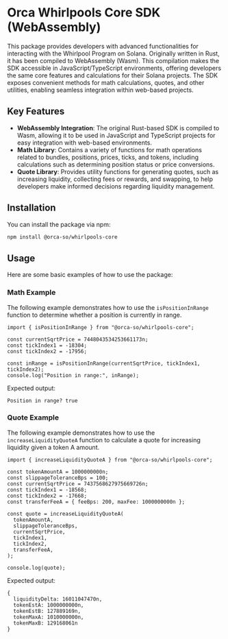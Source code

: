 # Orca Whirlpools Core SDK (WebAssembly)
This package provides developers with advanced functionalities for interacting with the Whirlpool Program on Solana. Originally written in Rust, it has been compiled to WebAssembly (Wasm). This compilation makes the SDK accessible in JavaScript/TypeScript environments, offering developers the same core features and calculations for their Solana projects. The SDK exposes convenient methods for math calculations, quotes, and other utilities, enabling seamless integration within web-based projects.

## Key Features
- **WebAssembly Integration**: The original Rust-based SDK is compiled to Wasm, allowing it to be used in JavaScript and TypeScript projects for easy integration with web-based environments.
- **Math Library**: Contains a variety of functions for math operations related to bundles, positions, prices, ticks, and tokens, including calculations such as determining position status or price conversions.
- **Quote Library**: Provides utility functions for generating quotes, such as increasing liquidity, collecting fees or rewards, and swapping, to help developers make informed decisions regarding liquidity management.

## Installation
You can install the package via npm:
```bash
npm install @orca-so/whirlpools-core
```

## Usage
Here are some basic examples of how to use the package:

### Math Example
The following example demonstrates how to use the `isPositionInRange` function to determine whether a position is currently in range.

```tsx
import { isPositionInRange } from "@orca-so/whirlpools-core";

const currentSqrtPrice = 7448043534253661173n;
const tickIndex1 = -18304;
const tickIndex2 = -17956;

const inRange = isPositionInRange(currentSqrtPrice, tickIndex1, tickIndex2);
console.log("Position in range:", inRange);
```

Expected output:
```
Position in range? true
```

### Quote Example
The following example demonstrates how to use the `increaseLiquidityQuoteA` function to calculate a quote for increasing liquidity given a token A amount.

```tsx
import { increaseLiquidityQuoteA } from "@orca-so/whirlpools-core";

const tokenAmountA = 1000000000n;
const slippageToleranceBps = 100;
const currentSqrtPrice = 7437568627975669726n;
const tickIndex1 = -18568;
const tickIndex2 = -17668;
const transferFeeA = { feeBps: 200, maxFee: 1000000000n };

const quote = increaseLiquidityQuoteA(
  tokenAmountA,
  slippageToleranceBps,
  currentSqrtPrice,
  tickIndex1,
  tickIndex2,
  transferFeeA,
);

console.log(quote);
```

Expected output:
```
{
  liquidityDelta: 16011047470n,
  tokenEstA: 1000000000n,
  tokenEstB: 127889169n,
  tokenMaxA: 1010000000n,
  tokenMaxB: 129168061n
}
```